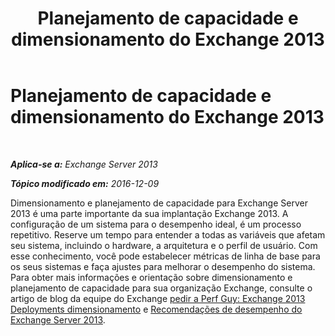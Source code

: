 ﻿---
title: 'Planejamento de capacidade e dimensionamento do Exchange 2013'
TOCTitle: Planejamento de capacidade e dimensionamento do Exchange 2013
ms:assetid: d9852860-1a4c-4162-83f1-7131432be7d6
ms:mtpsurl: https://technet.microsoft.com/pt-br/library/Dn178505(v=EXCHG.150)
ms:contentKeyID: 54651985
ms.date: 05/22/2018
mtps_version: v=EXCHG.150
ms.translationtype: MT
---

# Planejamento de capacidade e dimensionamento do Exchange 2013

 

_**Aplica-se a:** Exchange Server 2013_

_**Tópico modificado em:** 2016-12-09_

Dimensionamento e planejamento de capacidade para Exchange Server 2013 é uma parte importante da sua implantação Exchange 2013. A configuração de um sistema para o desempenho ideal, é um processo repetitivo. Reserve um tempo para entender a todas as variáveis que afetam seu sistema, incluindo o hardware, a arquitetura e o perfil de usuário. Com esse conhecimento, você pode estabelecer métricas de linha de base para os seus sistemas e faça ajustes para melhorar o desempenho do sistema. Para obter mais informações e orientação sobre dimensionamento e planejamento de capacidade para sua organização Exchange, consulte o artigo de blog da equipe do Exchange [pedir a Perf Guy: Exchange 2013 Deployments dimensionamento](https://go.microsoft.com/fwlink/p/?linkid=301990) e [Recomendações de desempenho do Exchange Server 2013](exchange-server-2013-performance-recommendations-exchange-2013-help.md).

